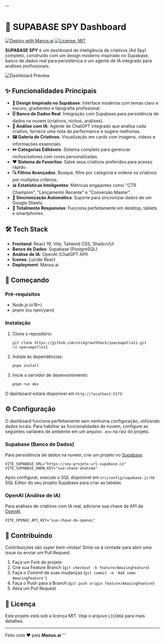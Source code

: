 '''
# 🚀 SUPABASE SPY Dashboard

[![Deploy with Manus.ai](https://img.shields.io/badge/Deploy%20with-Manus.ai-3ecf8e?style=for-the-badge&logo=manus)](https://manus.ai/) [![License: MIT](https://img.shields.io/badge/License-MIT-blue.svg?style=for-the-badge)](https://opensource.org/licenses/MIT)

**SUPABASE SPY** é um dashboard de inteligência de criativos (Ad Spy) completo, construído com um design moderno inspirado no Supabase, banco de dados real para persistência e um agente de IA integrado para análises profissionais.

![Dashboard Preview](/public/images/supabase-spy-preview.png)

## ✨ Funcionalidades Principais

- **🎨 Design Inspirado no Supabase**: Interface moderna com temas claro e escuro, gradientes e tipografia profissional.
- **🗄️ Banco de Dados Real**: Integração com Supabase para persistência de dados na nuvem (criativos, nichos, análises).
- **🤖 Análise com IA**: Agente de ChatGPT integrado que analisa cada criativo, fornece uma nota de performance e sugere melhorias.
- **🖼️ Galeria de Criativos**: Visualização em cards com imagens, vídeos e informações essenciais.
- **✏️ Categorias Editáveis**: Sistema completo para gerenciar nichos/setores com cores personalizadas.
- **❤️ Sistema de Favoritos**: Salve seus criativos preferidos para acesso rápido.
- **🔍 Filtros Avançados**: Busque, filtre por categoria e ordene os criativos por múltiplos critérios.
- **📊 Estatísticas Inteligentes**: Métricas engajantes como "CTR Champion", "Lançamento Recente" e "Conversão Master".
- **🔄 Sincronização Automática**: Suporte para sincronizar dados de um Google Sheets.
- **📱 Totalmente Responsivo**: Funciona perfeitamente em desktop, tablets e smartphones.

## 🛠️ Tech Stack

- **Frontend**: React 19, Vite, Tailwind CSS, Shadcn/UI
- **Banco de Dados**: Supabase (PostgreSQL)
- **Análise de IA**: OpenAI (ChatGPT API)
- **Ícones**: Lucide React
- **Deployment**: Manus.ai

## 🚀 Começando

### Pré-requisitos

- Node.js (v18+)
- pnpm (ou npm/yarn)

### Instalação

1. Clone o repositório:
   ```bash
   git clone https://github.com/nickgrowthhack/spaceapollo11.git
   cd spaceapollo11
   ```

2. Instale as dependências:
   ```bash
   pnpm install
   ```

3. Inicie o servidor de desenvolvimento:
   ```bash
   pnpm run dev
   ```

O dashboard estará disponível em `http://localhost:5173`.

## ⚙️ Configuração

O dashboard funciona perfeitamente sem nenhuma configuração, utilizando dados locais. Para habilitar as funcionalidades de nuvem, configure as seguintes variáveis de ambiente em um arquivo `.env` na raiz do projeto.

### Supabase (Banco de Dados)

Para persistência de dados na nuvem, crie um projeto no [Supabase](https://supabase.com).

```.env
VITE_SUPABASE_URL="https://seu-projeto-url.supabase.co"
VITE_SUPABASE_ANON_KEY="sua-chave-anonima"
```

Após configurar, execute o SQL disponível em `src/config/supabase.js` no SQL Editor do seu projeto Supabase para criar as tabelas.

### OpenAI (Análise de IA)

Para análises de criativos com IA real, adicione sua chave da API da [OpenAI](https://openai.com/).

```.env
VITE_OPENAI_API_KEY="sua-chave-da-openai"
```

## 🤝 Contribuindo

Contribuições são super bem-vindas! Sinta-se à vontade para abrir uma issue ou enviar um Pull Request.

1. Faça um Fork do projeto
2. Crie sua Feature Branch (`git checkout -b feature/AmazingFeature`)
3. Faça o Commit de suas mudanças (`git commit -m 'Add some AmazingFeature'`)
4. Faça o Push para a Branch (`git push origin feature/AmazingFeature`)
5. Abra um Pull Request

## 📄 Licença

Este projeto está sob a licença MIT. Veja o arquivo `LICENSE` para mais detalhes.

---

Feito com ❤️ pela **Manus.ai**
'''
